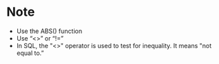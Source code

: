 # Note

* Use the ABS() function
* Use “<>” or “!=”
* In SQL, the "<>" operator is used to test for inequality. It means "not equal to.”

